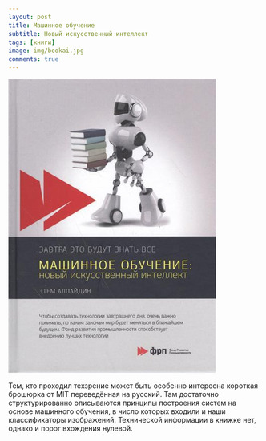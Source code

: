 ```yaml
---
layout: post
title: Машинное обучение
subtitle: Новый искусственный интеллект
tags: [книги]
image: img/bookai.jpg
comments: true
---
```

![ai](img/bookai.jpg)

Тем, кто проходил техзрение может быть особенно интересна короткая брошюрка от MIT переведённая на русский. Там достаточно структурированно описываются принципы построения систем на основе машинного обучения, в число которых входили и наши классификаторы изображений. Технической информации в книжке нет, однако и порог вхождения нулевой.
